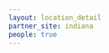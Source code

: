 ```yaml
---
layout: location_detail
partner_site: indiana
people: true
---
```


[//]: # (See _data/2025/Indiana for the .yml files that control the distinct people lists on this page. Update those fils for faculty, speakers, TAs, and participants when possible.)